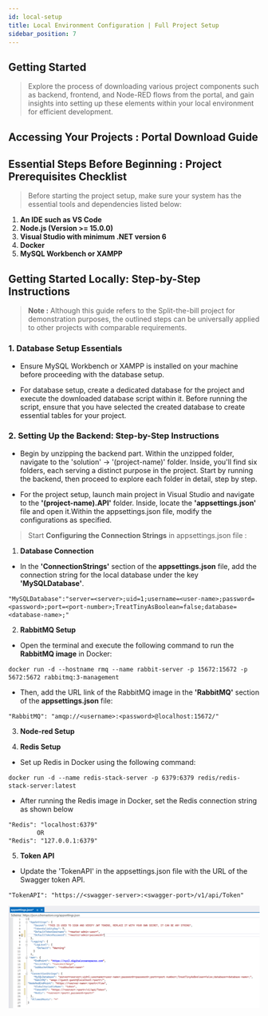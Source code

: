 ```yaml
---
id: local-setup
title: Local Environment Configuration | Full Project Setup
sidebar_position: 7
---
```


## Getting Started

> Explore the process of downloading various project components such as backend, frontend, and Node-RED flows from the portal, and gain insights into setting up these elements within your local environment for efficient development.

## Accessing Your Projects : Portal Download Guide

## Essential Steps Before Beginning : Project Prerequisites Checklist

> Before starting the project setup, make sure your system has the essential tools and dependencies listed below:

1. **An IDE such as VS Code**
2. **Node.js (Version >= 15.0.0)**
3. **Visual Studio with minimum .NET version 6**
4. **Docker**
5. **MySQL Workbench or XAMPP** 

## Getting Started Locally: Step-by-Step Instructions

> **Note :** Although this guide refers to the Split-the-bill project for demonstration purposes, the outlined steps can be universally applied to other projects with comparable requirements.

### 1. Database Setup Essentials

- Ensure MySQL Workbench or XAMPP is installed on your machine before proceeding with the database setup.

- For database setup, create a dedicated database for the project and execute the downloaded database script within it. Before running the script, ensure that you have selected the created database to create essential tables for your project.

### 2. Setting Up the Backend: Step-by-Step Instructions

- Begin by unzipping the backend part. Within the unzipped folder, navigate to the 'solution' -> '(project-name)' folder. Inside, you'll find six folders, each serving a distinct purpose in the project. Start by running the backend, then proceed to explore each folder in detail, step by step.

- For the project setup, launch main project in Visual Studio and navigate to the **'(project-name).API'** folder. Inside, locate the **'appsettings.json'** file and open it.Within the appsettings.json file, modify the configurations as specified.

> Start **Configuring the Connection Strings** in appsettings.json file : 

1. **Database Connection**

- In the **'ConnectionStrings'** section of the **appsettings.json** file, add the connection string for the local database under the key **'MySQLDatabase'**.

```
"MySQLDatabase":"server=<server>;uid=1;username=<user-name>;password=<password>;port=<port-number>;TreatTinyAsBoolean=false;database=<database-name>;"
```

2. **RabbitMQ Setup**

- Open the terminal and execute the following command to run the **RabbitMQ image** in Docker:

```
docker run -d --hostname rmq --name rabbit-server -p 15672:15672 -p 5672:5672 rabbitmq:3-management
```

- Then, add the URL link of the RabbitMQ image in the **'RabbitMQ'** section of the **appsettings.json** file:

```
"RabbitMQ": "amqp://<username>:<password>@localhost:15672/"
```

3. **Node-red Setup**



4. **Redis Setup**

- Set up Redis in Docker using the following command:

```
docker run -d --name redis-stack-server -p 6379:6379 redis/redis-stack-server:latest
```

- After running the Redis image in Docker, set the Redis connection string as shown below

```
"Redis": "localhost:6379"
        OR
"Redis": "127.0.0.1:6379"
```

5. **Token API**

- Update the 'TokenAPI' in the appsettings.json file with the URL of the Swagger token API.

```
"TokenAPI": "https://<swagger-server>:<swagger-port>/v1/api/Token" 
```

![Appsettings.json file](../static/img/api-appsettings-file.png)